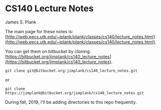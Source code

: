 # CS140 Lecture Notes

James S. Plank

The main page for these notes is: 
[http://web.eecs.utk.edu/~jplank/plank/classes/cs140/lecture_notes.html](http://web.eecs.utk.edu/~jplank/plank/classes/cs140/lecture_notes.html).

You can get them on bitbucket by cloning: 
[https://bitbucket.org/jimplank/cs140_lecture_notes](https://bitbucket.org/jimplank/cs140_lecture_notes).

```
git clone git@bitbucket.org:jimplank/cs140_lecture_notes.git
```

or 

```
git clone https://jimplank@bitbucket.org/jimplank/cs140_lecture_notes.git
```

During fall, 2019, I'll be adding directories to this repo frequently.
